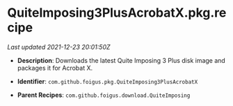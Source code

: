 # QuiteImposing3PlusAcrobatX.pkg.recipe

_Last updated 2021-12-23 20:01:50Z_

- **Description**: Downloads the latest Quite Imposing 3 Plus disk image and packages it for Acrobat X.

- **Identifier**: `com.github.foigus.pkg.QuiteImposing3PlusAcrobatX`

- **Parent Recipes**: `com.github.foigus.download.QuiteImposing`

